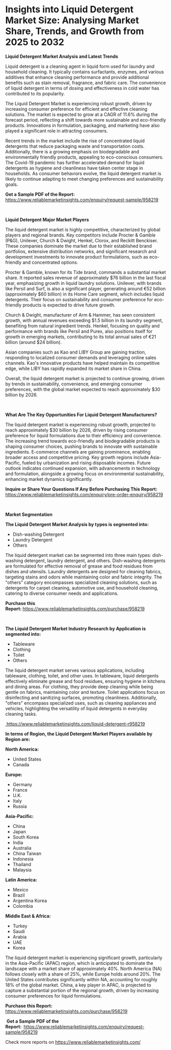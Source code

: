<p><h1>Insights into Liquid Detergent Market Size: Analysing Market Share, Trends, and Growth from 2025 to 2032</h1></p><p><strong>Liquid Detergent Market Analysis and Latest Trends</strong></p>
<p><p>Liquid detergent is a cleaning agent in liquid form used for laundry and household cleaning. It typically contains surfactants, enzymes, and various additives that enhance cleaning performance and provide additional benefits such as stain removal, fragrance, and fabric care. The convenience of liquid detergent in terms of dosing and effectiveness in cold water has contributed to its popularity.</p><p>The Liquid Detergent Market is experiencing robust growth, driven by increasing consumer preference for efficient and effective cleaning solutions. The market is expected to grow at a CAGR of 11.6% during the forecast period, reflecting a shift towards more sustainable and eco-friendly products. Innovations in formulation, packaging, and marketing have also played a significant role in attracting consumers.</p><p>Recent trends in the market include the rise of concentrated liquid detergents that reduce packaging waste and transportation costs. Additionally, there is a growing emphasis on biodegradable and environmentally friendly products, appealing to eco-conscious consumers. The Covid-19 pandemic has further accelerated demand for liquid detergents as hygiene and cleanliness have taken center stage in households. As consumer behaviors evolve, the liquid detergent market is likely to continue adapting to meet changing preferences and sustainability goals.</p></p>
<p><strong>Get a Sample PDF of the Report:&nbsp;</strong> <a href="https://www.reliablemarketinsights.com/enquiry/request-sample/958219?utm_campaign=2981&utm_medium=2&utm_source=Github&utm_content=ia&utm_term=02042025&utm_id=liquid-detergent">https://www.reliablemarketinsights.com/enquiry/request-sample/958219</a></p>
<p>&nbsp;</p>
<p><strong>Liquid Detergent Major Market Players</strong></p>
<p><p>The liquid detergent market is highly competitive, characterized by global players and regional brands. Key competitors include Procter & Gamble (P&G), Unilever, Church & Dwight, Henkel, Clorox, and Reckitt Benckiser. These companies dominate the market due to their established brand portfolios, extensive distribution networks, and significant research and development investments to innovate product formulations, such as eco-friendly and concentrated options.</p><p>Procter & Gamble, known for its Tide brand, commands a substantial market share. It reported sales revenue of approximately $76 billion in the last fiscal year, emphasizing growth in liquid laundry solutions. Unilever, with brands like Persil and Surf, is also a significant player, generating around €52 billion (approximately $60 billion) in its Home Care segment, which includes liquid detergents. Their focus on sustainability and consumer preference for eco-friendly products is expected to drive future growth.</p><p>Church & Dwight, manufacturer of Arm & Hammer, has seen consistent growth, with annual revenues exceeding $1.5 billion in its laundry segment, benefiting from natural ingredient trends. Henkel, focusing on quality and performance with brands like Persil and Purex, also positions itself for growth in emerging markets, contributing to its total annual sales of €21 billion (around $24 billion).</p><p>Asian companies such as Kao and LIBY Group are gaining traction, responding to localized consumer demands and leveraging online sales channels. Kao's innovative products have helped maintain its competitive edge, while LIBY has rapidly expanded its market share in China.</p><p>Overall, the liquid detergent market is projected to continue growing, driven by trends in sustainability, convenience, and emerging consumer preferences, with the global market expected to reach approximately $30 billion by 2026.</p></p>
<p>&nbsp;</p>
<p><strong>What Are The Key Opportunities For Liquid Detergent Manufacturers?</strong></p>
<p><p>The liquid detergent market is experiencing robust growth, projected to reach approximately $30 billion by 2026, driven by rising consumer preference for liquid formulations due to their efficiency and convenience. The increasing trend towards eco-friendly and biodegradable products is shaping consumer choices, pushing brands to innovate with sustainable ingredients. E-commerce channels are gaining prominence, enabling broader access and competitive pricing. Key growth regions include Asia-Pacific, fueled by urbanization and rising disposable incomes. Future outlook indicates continued expansion, with advancements in technology and formulation, alongside a growing focus on environmental sustainability, enhancing market dynamics significantly.</p></p>
<p><strong>Inquire or Share Your Questions If Any Before Purchasing This Report:</strong> <a href="https://www.reliablemarketinsights.com/enquiry/pre-order-enquiry/958219?utm_campaign=2981&utm_medium=2&utm_source=Github&utm_content=ia&utm_term=02042025&utm_id=liquid-detergent">https://www.reliablemarketinsights.com/enquiry/pre-order-enquiry/958219</a></p>
<p>&nbsp;</p>
<p><strong>Market Segmentation</strong></p>
<p><strong>The Liquid Detergent Market Analysis by types is segmented into:</strong></p>
<p><ul><li>Dish-washing Detergent</li><li>Laundry Detergent</li><li>Others</li></ul></p>
<p><p>The liquid detergent market can be segmented into three main types: dish-washing detergent, laundry detergent, and others. Dish-washing detergents are formulated for effective removal of grease and food residues from dishes and utensils. Laundry detergents are designed for cleaning fabrics, targeting stains and odors while maintaining color and fabric integrity. The "others" category encompasses specialized cleaning solutions, such as detergents for carpet cleaning, automotive use, and household cleaning, catering to diverse consumer needs and applications.</p></p>
<p><strong>Purchase this Report:&nbsp;</strong><a href="https://www.reliablemarketinsights.com/purchase/958219?utm_campaign=2981&utm_medium=2&utm_source=Github&utm_content=ia&utm_term=02042025&utm_id=liquid-detergent">https://www.reliablemarketinsights.com/purchase/958219</a></p>
<p>&nbsp;</p>
<p><strong>The Liquid Detergent Market Industry Research by Application is segmented into:</strong></p>
<p><ul><li>Tableware</li><li>Clothing</li><li>Toilet</li><li>Others</li></ul></p>
<p><p>The liquid detergent market serves various applications, including tableware, clothing, toilet, and other uses. In tableware, liquid detergents effectively eliminate grease and food residues, ensuring hygiene in kitchens and dining areas. For clothing, they provide deep cleaning while being gentle on fabrics, maintaining color and texture. Toilet applications focus on disinfecting and sanitizing surfaces, promoting cleanliness. Additionally, "others" encompass specialized uses, such as cleaning appliances and vehicles, highlighting the versatility of liquid detergents in everyday cleaning tasks.</p></p>
<p><a href="https://www.reliablemarketinsights.com/liquid-detergent-r958219?utm_campaign=2981&utm_medium=2&utm_source=Github&utm_content=ia&utm_term=02042025&utm_id=liquid-detergent">&nbsp;https://www.reliablemarketinsights.com/liquid-detergent-r958219</a></p>
<p><strong>In terms of Region, the Liquid Detergent Market Players available by Region are:</strong></p>
<p>
    <p> <strong> North America: </strong>
        <ul>
            <li>United States</li>
            <li>Canada</li>
        </ul>
        </p> 
    <p> <strong> Europe: </strong>
        <ul>
            <li>Germany</li>
            <li>France</li>
            <li>U.K.</li>
            <li>Italy</li>
            <li>Russia</li>
        </ul>
        </p> 
    <p> <strong> Asia-Pacific: </strong>
        <ul>
            <li>China</li>
            <li>Japan</li>
            <li>South Korea</li>
            <li>India</li>
            <li>Australia</li>
            <li>China Taiwan</li>
            <li>Indonesia</li>
            <li>Thailand</li>
            <li>Malaysia</li>
        </ul>
        </p> 
    <p> <strong> Latin America: </strong>
        <ul>
            <li>Mexico</li>
            <li>Brazil</li>
            <li>Argentina Korea</li>
            <li>Colombia</li>
        </ul>
        </p> 
    <p> <strong> Middle East & Africa: </strong>
        <ul>
            <li>Turkey</li>
            <li>Saudi</li>
            <li>Arabia</li>
            <li>UAE</li>
            <li>Korea</li>
        </ul>
    </p>
    </p>
<p><p>The liquid detergent market is experiencing significant growth, particularly in the Asia-Pacific (APAC) region, which is anticipated to dominate the landscape with a market share of approximately 40%. North America (NA) follows closely with a share of 25%, while Europe holds around 20%. The United States contributes significantly within NA, accounting for roughly 18% of the global market. China, a key player in APAC, is projected to capture a substantial portion of the regional growth, driven by increasing consumer preferences for liquid formulations.</p></p>
<p><strong>Purchase this Report: </strong><a href="https://www.reliablemarketinsights.com/purchase/958219?utm_campaign=2981&utm_medium=2&utm_source=Github&utm_content=ia&utm_term=02042025&utm_id=liquid-detergent">https://www.reliablemarketinsights.com/purchase/958219</a></p>
<p>&nbsp;<strong>Get a Sample PDF of the Report:&nbsp;&nbsp;</strong><a href="https://www.reliablemarketinsights.com/enquiry/request-sample/958219?utm_campaign=2981&utm_medium=2&utm_source=Github&utm_content=ia&utm_term=02042025&utm_id=liquid-detergent">https://www.reliablemarketinsights.com/enquiry/request-sample/958219</a></p>
<p><strong></strong></p>
<p>Check more reports on <a href="https://www.reliablemarketinsights.com/?utm_campaign=2981&utm_medium=2&utm_source=Github&utm_content=ia&utm_term=02042025&utm_id=liquid-detergent">https://www.reliablemarketinsights.com/</a></p>